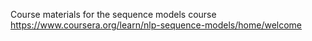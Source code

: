 Course materials for the sequence models course https://www.coursera.org/learn/nlp-sequence-models/home/welcome
